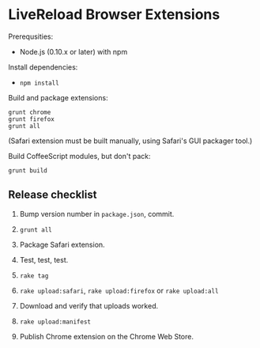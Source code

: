 LiveReload Browser Extensions
=============================

Prerequsities:

* Node.js (0.10.x or later) with npm

Install dependencies:

* `npm install`

Build and package extensions:

    grunt chrome
    grunt firefox
    grunt all

(Safari extension must be built manually, using Safari's GUI packager tool.)

Build CoffeeScript modules, but don't pack:

    grunt build


Release checklist
-----------------

1. Bump version number in `package.json`, commit.

1. `grunt all`

1. Package Safari extension.

1. Test, test, test.

1. `rake tag`

1. `rake upload:safari`, `rake upload:firefox` or `rake upload:all`

1. Download and verify that uploads worked.

1. `rake upload:manifest`

1. Publish Chrome extension on the Chrome Web Store.
